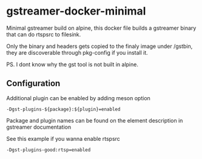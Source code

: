 
# gstreamer-docker-minimal 

Minimal gstreamer build on alpine, this docker file builds a gstreamer binary that can do rtspsrc to filesink.

Only the binary and headers gets copied to the finaly image under /gstbin, they are discoverable through pkg-config if you install it.

PS. I dont know why the gst tool is not built in alpine.



## Configuration

Additional plugin can be enabled by adding meson option
```
-Dgst-plugins-${package}:${plugin}=enabled 
```

Package and plugin names can be found on the element description in gstreamer documentation

See this example if you wanna enable rtspsrc
```
-Dgst-plugins-good:rtsp=enabled
```
